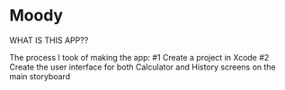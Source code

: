 # Moody


WHAT IS THIS APP??

The process I took of making the app:
#1 Create a project in Xcode
#2 Create the user interface for both Calculator and History screens on the main storyboard
